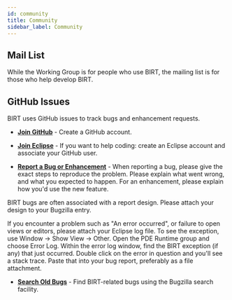 ```yaml
---
id: community
title: Community
sidebar_label: Community
---
```


## Mail List

While the Working Group is for people who use BIRT, the mailing list is for those who help develop BIRT.

## GitHub Issues
BIRT uses GitHub issues to track bugs and enhancement requests.

  *  **[Join GitHub](https://github.com/join)** - Create a GitHub account.

  *  **[Join Eclipse](https://accounts.eclipse.org/user/register)** - If you want to help coding: create an Eclipse account and associate your GitHub user.

  *  **[Report a Bug or Enhancement](https://github.com/eclipse/birt/issues)** - When reporting a bug, please give the exact steps to reproduce the problem. Please explain what went wrong, and what you expected to happen. For an enhancement, please explain how you'd use the new feature.

<div class="alert alert--warning" role="alert">
  BIRT bugs are often associated with a report design. Please attach your design to your Bugzilla entry.
</div>

If you encounter a problem such as "An error occurred", or failure to open views or editors, please attach your Eclipse log file. To see the exception, use Window -> Show View -> Other. Open the PDE Runtime group and choose Error Log. Within the error log window, find the BIRT exception (if any) that just occurred. Double click on the error in question and you'll see a stack trace. Paste that into your bug report, preferably as a file attachment.

  *  **[Search Old Bugs](https://bugs.eclipse.org/bugs/query.cgi?product=BIRT)** - Find BIRT-related bugs using the Bugzilla search facility.


